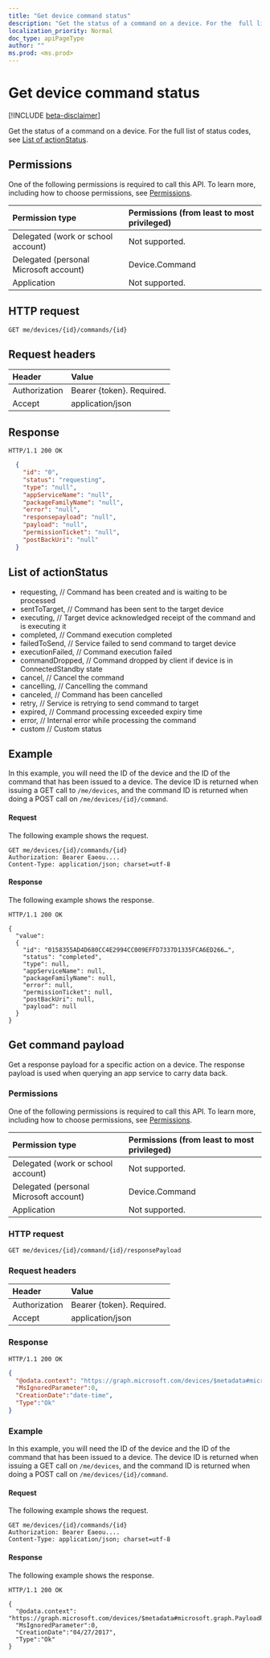 ```yaml
---
title: "Get device command status"
description: "Get the status of a command on a device. For the  full list of status codes, see List of actionStatus."
localization_priority: Normal
doc_type: apiPageType
author: ""
ms.prod: <ms.prod>
---
```


# Get device command status

[!INCLUDE [beta-disclaimer](../../includes/beta-disclaimer.md)]

Get the status of a command on a device. For the  full list of status codes, see [List of actionStatus](#list-of-actionstatus).

## Permissions

One of the following permissions is required to call this API. To learn more, including how to choose permissions, see [Permissions](/graph/permissions-reference).

|Permission type      | Permissions (from least to most privileged)              |
|:--------------------|:---------------------------------------------------------|
|Delegated (work or school account) | Not supported.    |
|Delegated (personal Microsoft account) | Device.Command    |
|Application | Not supported. |

## HTTP request

<!-- { "blockType": "ignored" } -->

```http
GET me/devices/{id}/commands/{id}
```

## Request headers

| Header |Value
|:----|:------|
|Authorization| Bearer {token}. Required. |
|Accept | application/json |

## Response
<!-- { "blockType": "ignored" } -->

```http
HTTP/1.1 200 OK
```
<!-- { "blockType": "ignored" } -->

```json
  {
    "id": "0",
    "status": "requesting",
    "type": "null",
    "appServiceName": "null",
    "packageFamilyName": "null",
    "error": "null",
    "responsepayload": "null",
    "payload": "null",
    "permissionTicket": "null",
    "postBackUri": "null"
  }
```

## List of actionStatus

- requesting, // Command has been created and is waiting to be processed
- sentToTarget, // Command has been sent to the target device
- executing, // Target device acknowledged receipt of the command and is executing it
- completed, // Command execution completed
- failedToSend, // Service failed to send command to target device
- executionFailed, // Command execution failed
- commandDropped, // Command dropped by client if device is in ConnectedStandby state
- cancel, // Cancel the command
- cancelling, // Cancelling the command
- canceled, // Command has been cancelled
- retry, // Service is retrying to send command to target
- expired, // Command processing exceeded expiry time
- error, // Internal error while processing the command
- custom // Custom status

## Example

In this example, you will need the ID of the device and the ID of the command that has been issued to a device. The device ID is returned when issuing a GET call to `/me/devices`, and the command ID is returned when doing a POST call on `/me/devices/{id}/command`.

#### Request

The following example shows the request.

<!-- {
  "blockType": "ignored",
  "name": "get_command"
} -->
```http
GET me/devices/{id}/commands/{id}
Authorization: Bearer Eaeou....
Content-Type: application/json; charset=utf-8
```

#### Response

The following example shows the response.
<!-- {
  "blockType": "ignored",
  "truncated": false,
  "@odata.type": "microsoft.graph.command",
  "isCollection": true
} -->
```http
HTTP/1.1 200 OK

{
  "value":
  {
    "id": "0158355AD4D680CC4E2994CC009EFFD7337D1335FCA6ED266…",
    "status": "completed",
    "type": null,
    "appServiceName": null,
    "packageFamilyName": null,
    "error": null,
    "permissionTicket": null,
    "postBackUri": null,
    "payload": null
  }
}
```


## Get command payload

Get a response payload for a specific action on a device. The response payload is used when querying an app service to carry data back.


### Permissions

One of the following permissions is required to call this API. To learn more, including how to choose permissions, see [Permissions](/graph/permissions-reference).

|Permission type      | Permissions (from least to most privileged)              |
|:--------------------|:---------------------------------------------------------|
|Delegated (work or school account) | Not supported.    |
|Delegated (personal Microsoft account) | Device.Command    |
|Application | Not supported. |

### HTTP request

<!-- { "blockType": "ignored" } -->

```http
GET me/devices/{id}/command/{id}/responsePayload
```

### Request headers

| Header |Value
|:----|:------|
|Authorization| Bearer {token}. Required. |
|Accept | application/json |

### Response
<!-- { "blockType": "ignored" } -->

```http
HTTP/1.1 200 OK
```
<!-- { "blockType": "ignored" } -->

```json
{
  "@odata.context": "https://graph.microsoft.com/devices/$metadata#microsoft.graph.PayloadResponse",
  "MsIgnoredParameter":0,
  "CreationDate":"date-time",
  "Type":"Ok"
}
```

### Example

In this example, you will need the ID of the device and the ID of the command that has been issued to a device. The device ID is returned when issuing a GET call on `/me/devices`, and the command ID is returned when doing a POST call on `/me/devices/{id}/command`.

#### Request

The following example shows the request.

<!-- { 
  "blockType": "ignored",
  "name": "get_command_payload"
} -->
```http
GET me/devices/{id}/commands/{id}
Authorization: Bearer Eaeou....
Content-Type: application/json; charset=utf-8
```

#### Response

The following example shows the response.

<!-- {
  "blockType": "ignored",
  "truncated": false,
  "@odata.type": "microsoft.graph.command",
  "isCollection": true
} -->
```http
HTTP/1.1 200 OK

{
  "@odata.context": "https://graph.microsoft.com/devices/$metadata#microsoft.graph.PayloadResponse",
  "MsIgnoredParameter":0,
  "CreationDate":"04/27/2017",
  "Type":"Ok"
}
```
